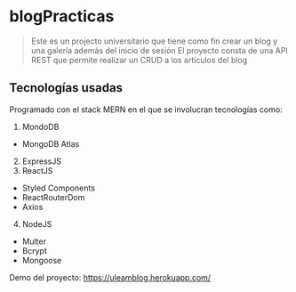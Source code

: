 # blogPracticas
> Este es un projecto universitario que tiene como fin crear un blog y una galería además del inicio de sesión 
El proyecto consta de una API REST que permite realizar un CRUD a los artículos del blog

## Tecnologías usadas
Programado con el stack MERN en el que se involucran tecnologías como: 
1. MondoDB
  - MongoDB Atlas
2. ExpressJS
3. ReactJS
  - Styled Components 
  - ReactRouterDom
  - Axios
4. NodeJS
  - Multer
  - Bcrypt
  - Mongoose


Demo del proyecto:
https://uleamblog.herokuapp.com/
